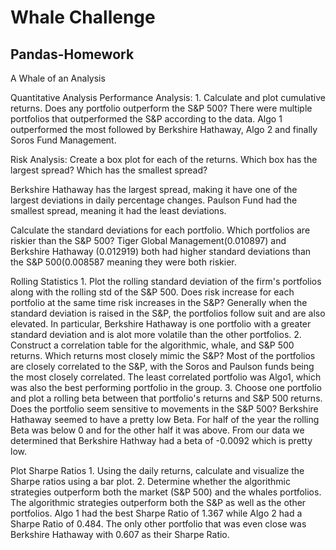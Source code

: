 # Whale Challenge
## Pandas-Homework

A Whale of an Analysis

Quantitative Analysis Performance Analysis: 1. Calculate and plot cumulative returns. Does any portfolio outperform the S&P 500? There were multiple portfolios that outperformed the S&P according to the data. Algo 1 outperformed the most followed by Berkshire Hathaway, Algo 2 and finally Soros Fund Management.

Risk Analysis: Create a box plot for each of the returns. Which box has the largest spread? Which has the smallest spread?

Berkshire Hathaway has the largest spread, making it have one of the largest deviations in daily percentage changes. Paulson Fund had the smallest spread, meaning it had the least deviations.

Calculate the standard deviations for each portfolio. Which portfolios are riskier than the S&P 500? Tiger Global Management(0.010897) and Berkshire Hathaway (0.012919) both had higher standard deviations than the S&P 500(0.008587 meaning they were both riskier.

Rolling Statistics 1. Plot the rolling standard deviation of the firm's portfolios along with the rolling std of the S&P 500. Does risk increase for each portfolio at the same time risk increases in the S&P? Generally when the standard deviation is raised in the S&P, the portfolios follow suit and are also elevated. In particular, Berkshire Hathaway is one portfolio with a greater standard deviation and is alot more volatile than the other portfolios. 2. Construct a correlation table for the algorithmic, whale, and S&P 500 returns. Which returns most closely mimic the S&P? Most of the portfolios are closely correlated to the S&P, with the Soros and Paulson funds being the most closely correlated. The least correlated portfolio was Algo1, which was also the best performing portfolio in the group. 3. Choose one portfolio and plot a rolling beta between that portfolio's returns and S&P 500 returns. Does the portfolio seem sensitive to movements in the S&P 500? Berkshire Hathaway seemed to have a pretty low Beta. For half of the year the rolling Beta was below 0 and for the other half it was above. From our data we determined that Berkshire Hathway had a beta of -0.0092 which is pretty low.

Plot Sharpe Ratios 1. Using the daily returns, calculate and visualize the Sharpe ratios using a bar plot. 2. Determine whether the algorithmic strategies outperform both the market (S&P 500) and the whales portfolios. The algorithmic strategies outperform both the S&P as well as the other portfolios. Algo 1 had the best Sharpe Ratio of 1.367 while Algo 2 had a Sharpe Ratio of 0.484. The only other portfolio that was even close was Berkshire Hathaway with 0.607 as their Sharpe Ratio.


